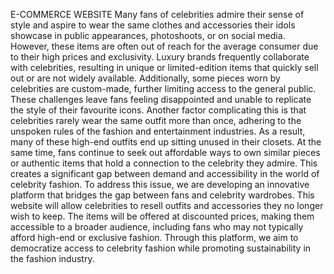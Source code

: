 E-COMMERCE WEBSITE
Many fans of celebrities admire their sense of style and aspire to wear the same clothes and accessories their idols showcase in public appearances, 
photoshoots, or on social media. However, these items are often out of reach for the average consumer due to their high prices and exclusivity. 
Luxury brands frequently collaborate with celebrities, resulting in unique or limited-edition items that quickly sell out or are not widely available. 
Additionally, some pieces worn by celebrities are custom-made, further limiting access to the general public. 
These challenges leave fans feeling disappointed and unable to replicate the style of their favourite icons.
Another factor complicating this is that celebrities rarely wear the same outfit more than once, adhering to the unspoken rules of the fashion and entertainment industries. 
As a result, many of these high-end outfits end up sitting unused in their closets. At the same time, fans continue to seek out affordable ways to own similar pieces or authentic items that hold a connection to the celebrity they admire.
This creates a significant gap between demand and accessibility in the world of celebrity fashion.
To address this issue, we are developing an innovative platform that bridges the gap between fans and celebrity wardrobes.
This website will allow celebrities to resell outfits and accessories they no longer wish to keep. 
The items will be offered at discounted prices, making them accessible to a broader audience, including fans who may not typically afford high-end or exclusive fashion. Through this platform, 
we aim to democratize access to celebrity fashion while promoting sustainability in the fashion industry.
